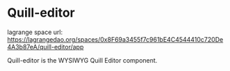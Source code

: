 # Quill-editor

lagrange space url: https://lagrangedao.org/spaces/0x8F69a3455f7c961bE4C4544410c720De4A3b87eA/quill-editor/app

Quill-editor is the WYSIWYG Quill Editor component.
